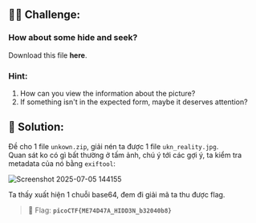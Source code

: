 ## 🕵️‍♂️ Challenge:
### How about some hide and seek?
Download this file **here**.
### Hint:
1. How can you view the information about the picture?
2. If something isn't in the expected form, maybe it deserves attention?
## 📝 Solution:
Đề cho 1 file `unkown.zip`, giải nén ta được 1 file `ukn_reality.jpg`.  
Quan sát ko có gì bất thường ở tấm ảnh, chú ý tới các gợi ý, ta kiểm tra metadata của nó bằng `exiftool`:  

![Screenshot 2025-07-05 144155](https://github.com/user-attachments/assets/63c4fb13-5a51-41d0-9f3d-5549bedd87f1)

Ta thấy xuất hiện 1 chuỗi base64, đem đi giải mã ta thu được flag.

> 🎯 Flag: **`picoCTF{ME74D47A_HIDD3N_b32040b8}`**
